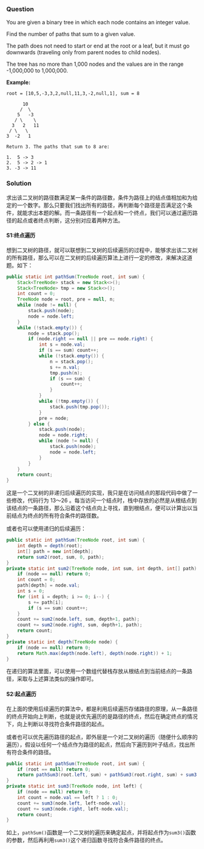 ### Question

You are given a binary tree in which each node contains an integer value.

Find the number of paths that sum to a given value.

The path does not need to start or end at the root or a leaf, but it must go downwards (traveling only from parent nodes to child nodes).

The tree has no more than 1,000 nodes and the values are in the range -1,000,000 to 1,000,000.

**Example:**

```
root = [10,5,-3,3,2,null,11,3,-2,null,1], sum = 8

      10
     /  \
    5   -3
   / \    \
  3   2   11
 / \   \
3  -2   1

Return 3. The paths that sum to 8 are:

1.  5 -> 3
2.  5 -> 2 -> 1
3. -3 -> 11
```

### Solution

求出该二叉树的路径数满足某一条件的路径数，条件为路径上的结点值相加和为给定的一个数字。那么只要我们找出所有的路径，再判断每个路径是否满足这个条件，就能求出本题的解。而一条路径有一个起点和一个终点，我们可以通过遍历路径的起点或者终点判断，这分别对应着两种方法。

#### S1:终点遍历

想到二叉树的路径，就可以联想到二叉树的后续遍历的过程中，能够求出该二叉树的所有路径，那么可以在二叉树的后续遍历算法上进行一定的修改，来解决这道题。如下：

```java
public static int pathSum(TreeNode root, int sum) {
    Stack<TreeNode> stack = new Stack<>();
    Stack<TreeNode> tmp = new Stack<>();
    int count = 0;
    TreeNode node = root, pre = null, n;
    while (node != null) {
        stack.push(node);
        node = node.left;
    }
    while (!stack.empty()) {
        node = stack.pop();
        if (node.right == null || pre == node.right) {
            int s = node.val;
            if (s == sum) count++;
            while (!stack.empty()) {
                n = stack.pop();
                s += n.val;
                tmp.push(n);
                if (s == sum) {
                    count++;
                }
            }
            while (!tmp.empty()) {
                stack.push(tmp.pop());
            }
            pre = node;
        } else {
            stack.push(node);
            node = node.right;
            while (node != null) {
                stack.push(node);
                node = node.left;
            }
        }
    }
    return count;
}
```

这是一个二叉树的非递归后续遍历的实现，我只是在访问结点的那段代码中做了一些修改，代码行为 13～26 。每当访问一个结点时，栈中存放的必然是从根结点到该结点的一条路径，那么沿着这个结点向上寻找，直到根结点，便可以计算出以当前结点为终点的所有符合条件的路径数。

或者也可以使用递归的后续遍历：

```java
public static int pathSum(TreeNode root, int sum) {
    int depth = depth(root);
    int[] path = new int[depth];
    return sum2(root, sum, 0, path);
}
private static int sum2(TreeNode node, int sum, int depth, int[] path) {
    if (node == null) return 0;
    int count = 0;
    path[depth] = node.val;
    int s = 0;
    for (int i = depth; i >= 0; i--) {
        s += path[i];
        if (s == sum) count++;
    }
    count += sum2(node.left, sum, depth+1, path);
    count += sum2(node.right, sum, depth+1, path);
    return count;
}
private static int depth(TreeNode node) {
    if (node == null) return 0;
    return Math.max(depth(node.left), depth(node.right)) + 1;
}
```

在递归的算法里面，可以使用一个数组代替栈存放从根结点到当前结点的一条路径，采取与上述算法类似的操作即可。

#### S2:起点遍历

在上面的使用后续遍历的算法中，都是利用后续遍历存储路径的原理，从一条路径的终点开始向上判断，也就是说优先遍历的是路径的终点，然后在确定终点的情况下，向上判断以寻找符合条件路径的起点。

或者也可以优先遍历路径的起点，即外层是一个对二叉树的遍历（随便什么顺序的遍历），假设以任何一个结点作为路径的起点，然后向下遍历到叶子结点，找出所有符合条件的路径。

```java
public static int pathSum(TreeNode root, int sum) {
    if (root == null) return 0;
    return pathSum3(root.left, sum) + pathSum3(root.right, sum) + sum3(root, sum);
}
private static int sum3(TreeNode node, int left) {
    if (node == null) return 0;
    int count = node.val == left ? 1 : 0;
    count += sum3(node.left, left-node.val);
    count += sum3(node.right, left-node.val);
    return count;
}
```

如上，`pathSum()`函数是一个二叉树的遍历来确定起点，并将起点作为`sum3()`函数的参数，然后再利用`sum3()`这个递归函数寻找符合条件路径的终点。